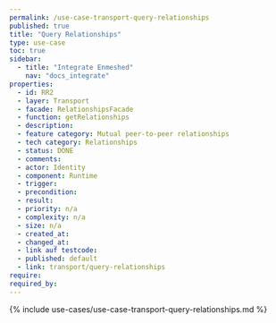 ```yaml
---
permalink: /use-case-transport-query-relationships
published: true
title: "Query Relationships"
type: use-case
toc: true
sidebar:
  - title: "Integrate Enmeshed"
    nav: "docs_integrate"
properties:
  - id: RR2
  - layer: Transport
  - facade: RelationshipsFacade
  - function: getRelationships
  - description:
  - feature category: Mutual peer-to-peer relationships
  - tech category: Relationships
  - status: DONE
  - comments:
  - actor: Identity
  - component: Runtime
  - trigger:
  - precondition:
  - result:
  - priority: n/a
  - complexity: n/a
  - size: n/a
  - created_at:
  - changed_at:
  - link auf testcode:
  - published: default
  - link: transport/query-relationships
require:
required_by:
---
```


{% include use-cases/use-case-transport-query-relationships.md %}

